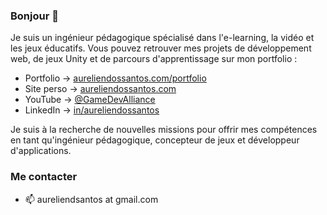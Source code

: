 ### Bonjour 👋

Je suis un ingénieur pédagogique spécialisé dans l'e-learning, la vidéo et les jeux éducatifs. Vous pouvez retrouver mes projets de développement web, de jeux Unity et de parcours d'apprentissage sur mon portfolio :

- Portfolio → [aureliendossantos.com/portfolio](https://aureliendossantos.com/portfolio)
- Site perso → [aureliendossantos.com](https://aureliendossantos.com/)
- YouTube → [@GameDevAlliance](https://www.youtube.com/channel/UCCjlo6Ihet_T3X6bKLJzPsA)
- LinkedIn → [in/aureliendossantos](https://www.linkedin.com/in/aureliendossantos/)

Je suis à la recherche de nouvelles missions pour offrir mes compétences en tant qu'ingénieur pédagogique, concepteur de jeux et développeur d'applications.

### Me contacter

- 📫 aureliendsantos at gmail.com
